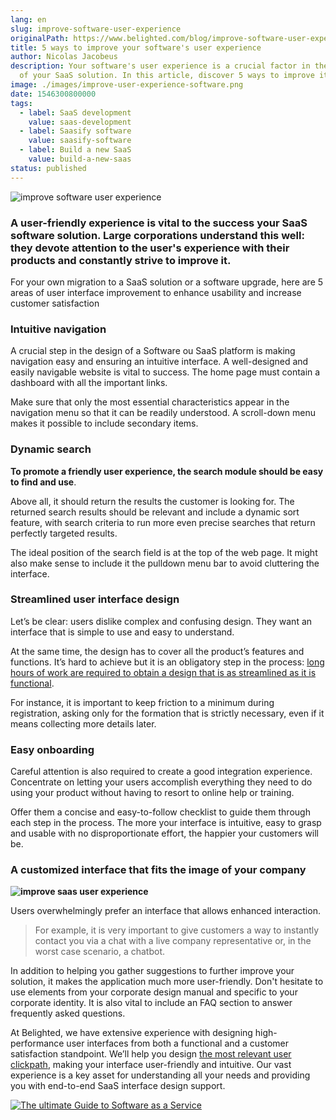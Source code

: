 ```yaml
---
lang: en
slug: improve-software-user-experience
originalPath: https://www.belighted.com/blog/improve-software-user-experience
title: 5 ways to improve your software's user experience
author: Nicolas Jacobeus
description: Your software's user experience is a crucial factor in the success
  of your SaaS solution. In this article, discover 5 ways to improve it.
image: ./images/improve-user-experience-software.png
date: 1546300800000
tags:
  - label: SaaS development
    value: saas-development
  - label: Saasify software
    value: saasify-software
  - label: Build a new SaaS
    value: build-a-new-saas
status: published
---
```

![improve software user experience](https://www.belighted.com/hs-fs/hubfs/Sans%20titre%20(4)-1.png?width=1200&name=Sans%20titre%20(4)-1.png)

### A user-friendly experience is vital to the success your SaaS software solution. Large corporations understand this well: they devote attention to the user's experience with their products and constantly strive to improve it.

For your own migration to a SaaS solution or a software upgrade, here are 5 areas of user interface improvement to enhance usability and increase customer satisfaction

### **Intuitive navigation**

A crucial step in the design of a Software ou SaaS platform is making navigation easy and ensuring an intuitive interface. A well-designed and easily navigable website is vital to success. The home page must contain a dashboard with all the important links.

Make sure that only the most essential characteristics appear in the navigation menu so that it can be readily understood. A scroll-down menu makes it possible to include secondary items.

### **Dynamic search**

**To promote a friendly user experience, the search module should be easy to find and use**.

Above all, it should return the results the customer is looking for. The returned search results should be relevant and include a dynamic sort feature, with search criteria to run more even precise searches that return perfectly targeted results.

The ideal position of the search field is at the top of the web page. It might also make sense to include it the pulldown menu bar to avoid cluttering the interface.

### **Streamlined user interface design**

Let’s be clear: users dislike complex and confusing design. They want an interface that is simple to use and easy to understand.

At the same time, the design has to cover all the product’s features and functions. It’s hard to achieve but it is an obligatory step in the process: [long hours of work are required to obtain a design that is as streamlined as it is functional](/ux-review). 

For instance, it is important to keep friction to a minimum during registration, asking only for the formation that is strictly necessary, even if it means collecting more details later.

### **Easy onboarding**

Careful attention is also required to create a good integration experience. Concentrate on letting your users accomplish everything they need to do using your product without having to resort to online help or training. 

Offer them a concise and easy-to-follow checklist to guide them through each step in the process. The more your interface is intuitive, easy to grasp and usable with no disproportionate effort, the happier your customers will be.

### **A customized interface that fits the image of your company**

**![improve saas user experience](https://www.belighted.com/hs-fs/hubfs/Sans%20titre.png?width=1200&name=Sans%20titre.png)**

Users overwhelmingly prefer an interface that allows enhanced interaction.

> For example, it is very important to give customers a way to instantly contact you via a chat with a live company representative or, in the worst case scenario, a chatbot.

In addition to helping you gather suggestions to further improve your solution, it makes the application much more user-friendly. Don't hesitate to use elements from your corporate design manual and specific to your corporate identity. It is also vital to include an FAQ section to answer frequently asked questions.

At Belighted, we have extensive experience with designing high-performance user interfaces from both a functional and a customer satisfaction standpoint. We’ll help you design [the most relevant user clickpath](/user-testing), making your interface user-friendly and intuitive. Our vast experience is a key asset for understanding all your needs and providing you with end-to-end SaaS interface design support.

[![The ultimate Guide to Software as a Service](https://no-cache.hubspot.com/cta/default/1684659/0b551323-0d58-4d8c-882c-e42a03a01459.png)](https://cta-redirect.hubspot.com/cta/redirect/1684659/0b551323-0d58-4d8c-882c-e42a03a01459)